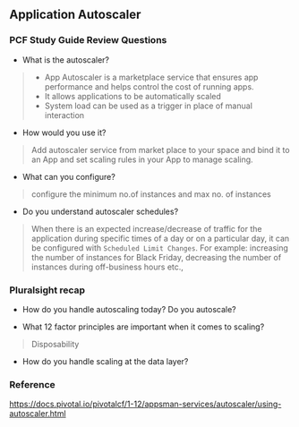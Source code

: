 ## Application Autoscaler

### PCF Study Guide Review Questions

- What is the autoscaler?
> - App Autoscaler is a marketplace service that ensures app performance and helps control the cost of running apps.
> - It allows applications to be automatically scaled
> - System load can be used as a trigger in place of manual interaction

- How would you use it?
> Add autoscaler service from market place to your space and bind it to an App and set scaling rules in your App to manage scaling.

- What can you configure?
> configure the minimum no.of instances and max no. of instances

- Do you understand autoscaler schedules?
> When there is an expected increase/decrease of traffic for the application during specific times of a day or on a particular day, it can be configured with `Scheduled Limit Changes`. For example: increasing the number of instances for Black Friday, decreasing the number of instances during off-business hours etc.,

### Pluralsight recap

- How do you handle autoscaling today? Do you autoscale?

- What 12 factor principles are important when it comes to scaling?

> Disposability

- How do you handle scaling at the data layer?

> 

### Reference

https://docs.pivotal.io/pivotalcf/1-12/appsman-services/autoscaler/using-autoscaler.html
